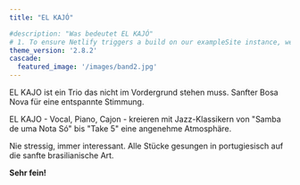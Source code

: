 ```yaml
---
title: "EL KAJÓ"

#description: "Was bedeutet EL KAJÓ"
# 1. To ensure Netlify triggers a build on our exampleSite instance, we need to change a file in the exampleSite directory.
theme_version: '2.8.2'
cascade:
  featured_image: '/images/band2.jpg'
---
```

EL KAJO ist ein Trio das nicht im Vordergrund stehen muss. Sanfter Bosa Nova für eine entspannte Stimmung. 

EL KAJO - Vocal, Piano, Cajon - kreieren mit Jazz-Klassikern von "Samba de uma Nota Só" bis "Take 5" eine angenehme Atmosphäre. 

Nie stressig, immer interessant. Alle Stücke gesungen in portugiesisch auf die sanfte brasilianische Art. 

**Sehr fein!**

